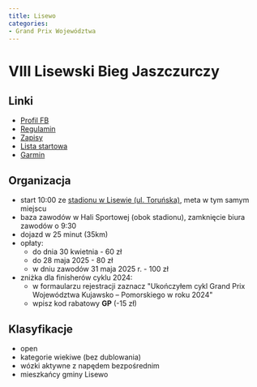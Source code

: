 ```yaml
---
title: Lisewo
categories:
- Grand Prix Województwa
---
```


# VIII Lisewski Bieg Jaszczurczy

## Linki

* [Profil FB](https://www.facebook.com/profile.php?id=100090431453314)
* [Regulamin](https://panel.maratonczykpomiarczasu.pl/sites/default/files/regulamin/Regulamin%20bieg%20jaszczurczy_2025_0.pdf)
* [Zapisy](https://panel.maratonczykpomiarczasu.pl/bieg-lisewo)
* [Lista startowa](https://panel.maratonczykpomiarczasu.pl/bieg-lisewo/lista)
* [Garmin](https://connect.garmin.com/modern/event/63115642-8526-402a-aaef-053e6690152f)

## Organizacja

* start 10:00 ze [stadionu w Lisewie (ul. Toruńska)](https://maps.app.goo.gl/VMrXki5QWkKXvbas9), meta w tym samym miejscu
* baza zawodów w Hali Sportowej (obok stadionu), zamknięcie biura zawodów o 9:30
* dojazd w 25 minut (35km)
* opłaty:
    * do dnia 30 kwietnia - 60 zł
    * do 28 maja 2025 - 80 zł
    * w dniu zawodów 31 maja 2025 r. - 100 zł
* zniżka dla finisherów cyklu 2024:
    * w formaularzu rejestracji zaznacz "Ukończyłem cykl Grand Prix Województwa Kujawsko – Pomorskiego w roku 2024"
    * wpisz kod rabatowy **GP** (-15 zł)

## Klasyfikacje 

* open 
* kategorie wiekiwe (bez dublowania)
* wózki aktywne z napędem bezpośrednim
* mieszkańcy gminy Lisewo
